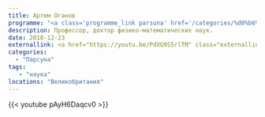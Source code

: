 ```yaml
---
title: Артем Оганов
programme: "<a class='programme_link parsuna' href='/categories/%d0%b6%d0%b5%d0%bd%d1%81%d0%ba%d0%b0%d1%8f-%d0%bf%d0%be%d0%bb%d0%be%d0%b2%d0%b8%d0%bd%d0%b0'>Парсуна</a>"
description: Профессор, доктор физико-математических наук.
date: 2018-12-23
externallink: <a href="https://youtu.be/PdXG9S5rlTM" class="externallink" target="_blank">Полный выпуск  </a>
categories:
  - "Парсуна"
tags:
   - "наука"
locations: "Великобритания"
---
```

{{< youtube pAyH6Daqcv0 >}}



<!--more-->
